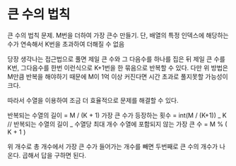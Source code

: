 # 큰 수의 법칙

큰 수의 법칙 문제. M번을 더하여 가장 큰수 만들기. 단, 배열의 특정 인덱스에 해당하는 수가 연속해서 K번을 초과하여 더해질 수 없음

당장 생각나는 접근법으로 풀면 제일 큰 수와 그 다음수를 하나를 집은 뒤 제일 큰 수를 K번, 그다음수를 한번 이런식으로 K+1번을 한 묶음으로 반복할 수 있다. 다만 위 방법은 M만큼 반복을 해야하기 때문에 M이 1억 이상 커진다면 시간 초과로 풀지못할 가능성이 크다.

따라서 수열을 이용하여 조금 더 효율적으로 문제를 해결할 수 있다.

반복되는 수열의 길이 = M / (K + 1)
가장 큰 수가 등장하는 횟수 = int(M / (K+1)) _ K // 반복되는 수열의 길이 _ 수열당 최대 개수
수열에 포함되지 않는 가장 큰 수 = M % ( K + 1 )

위 개수로 총 개수에서 가장 큰 수가 들어가는 개수를 빼면 두번째로 큰 수의 개수가 나온다. 곱해서 답을 구하면 된다.
